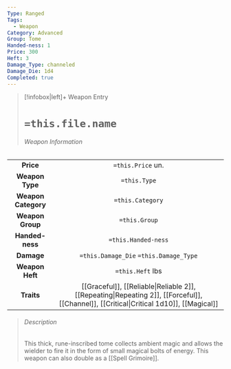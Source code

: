 ```yaml
---
Type: Ranged
Tags:
  - Weapon
Category: Advanced
Group: Tome
Handed-ness: 1
Price: 300
Heft: 3
Damage_Type: channeled
Damage_Die: 1d4
Completed: true
---
```

> [!infobox|left]+ Weapon Entry
> # `=this.file.name`
> ###### Weapon Information
|                     |                                                                                                                                         |
|:-------------------:|:---------------------------------------------------------------------------------------------------------------------------------------:|
|      **Price**      |                                                            `=this.Price` un.                                                            |
|   **Weapon Type**   |                                                              `=this.Type`                                                               |
| **Weapon Category** |                                                            `=this.Category`                                                             |
|  **Weapon Group**   |                                                              `=this.Group`                                                              |
|   **Handed-ness**   |                                                           `=this.Handed-ness`                                                           |
|     **Damage**      |                                                 `=this.Damage_Die` `=this.Damage_Type`                                                  |
|   **Weapon Heft**   |                                                            `=this.Heft` lbs                                                             |
|     **Traits**      | [[Graceful]], [[Reliable\|Reliable 2]], [[Repeating\|Repeating 2]], [[Forceful]], [[Channel]], [[Critical\|Critical 1d10]], [[Magical]] |
> ###### *Description*
> This thick, rune-inscribed tome collects ambient magic and allows the wielder to fire it in the form of small magical bolts of energy. This weapon can also double as a [[Spell Grimoire]].
